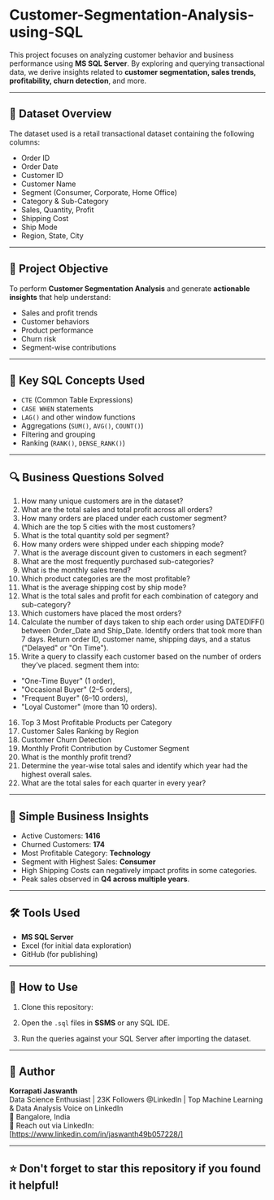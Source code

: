 # Customer-Segmentation-Analysis-using-SQL

This project focuses on analyzing customer behavior and business performance using **MS SQL Server**. By exploring and querying transactional data, we derive insights related to **customer segmentation, sales trends, profitability, churn detection**, and more.

---

## 📁 Dataset Overview

The dataset used is a retail transactional dataset containing the following columns:
- Order ID
- Order Date
- Customer ID
- Customer Name
- Segment (Consumer, Corporate, Home Office)
- Category & Sub-Category
- Sales, Quantity, Profit
- Shipping Cost
- Ship Mode
- Region, State, City

---

## 🎯 Project Objective

To perform **Customer Segmentation Analysis** and generate **actionable insights** that help understand:
- Sales and profit trends
- Customer behaviors
- Product performance
- Churn risk
- Segment-wise contributions

---

## 🧠 Key SQL Concepts Used

- `CTE` (Common Table Expressions)
- `CASE WHEN` statements
- `LAG()` and other window functions
- Aggregations (`SUM()`, `AVG()`, `COUNT()`)
- Filtering and grouping
- Ranking (`RANK()`, `DENSE_RANK()`)

---

## 🔍 Business Questions Solved

1. How many unique customers are in the dataset?
2. What are the total sales and total profit across all orders?
3. How many orders are placed under each customer segment?
4. Which are the top 5 cities with the most customers?
5. What is the total quantity sold per segment?
6. How many orders were shipped under each shipping mode?
7. What is the average discount given to customers in each segment?
8. What are the most frequently purchased sub-categories?
9. What is the monthly sales trend?
10. Which product categories are the most profitable?
11. What is the average shipping cost by ship mode?
12. What is the total sales and profit for each combination of category and sub-category?
13. Which customers have placed the most orders?
14. Calculate the number of days taken to ship each order using DATEDIFF() 
between Order_Date and Ship_Date. Identify orders that took more than 7 days. 
Return order ID, customer name, shipping days, and a status ("Delayed" or "On Time").
15. Write a query to classify each customer based on the number of orders they’ve placed. 
segment them into:
 - "One-Time Buyer" (1 order),
 - "Occasional Buyer" (2–5 orders),
 - "Frequent Buyer" (6–10 orders),
 - "Loyal Customer" (more than 10 orders).
16. Top 3 Most Profitable Products per Category
17. Customer Sales Ranking by Region
18. Customer Churn Detection
19. Monthly Profit Contribution by Customer Segment
20. What is the monthly profit trend?
21. Determine the year-wise total sales and identify which year had the highest overall sales.
22. What are the total sales for each quarter in every year?

---

## 📌 Simple Business Insights

-  Active Customers: **1416**
-  Churned Customers: **174**
-  Most Profitable Category: **Technology**
-  Segment with Highest Sales: **Consumer**
-  High Shipping Costs can negatively impact profits in some categories.
-  Peak sales observed in **Q4 across multiple years**.

---

## 🛠 Tools Used

- **MS SQL Server**
- Excel (for initial data exploration)
- GitHub (for publishing)

---

## 🚀 How to Use

1. Clone this repository:
   
2. Open the `.sql` files in **SSMS** or any SQL IDE.
3. Run the queries against your SQL Server after importing the dataset.

---

## 👤 Author

**Korrapati Jaswanth**  
Data Science Enthusiast | 23K Followers @Linkedln | Top Machine Learning & Data Analysis Voice on LinkedIn  
📍 Bangalore, India  
📧 Reach out via LinkedIn: [https://www.linkedin.com/in/jaswanth49b057228/]

---

## ⭐️ Don't forget to star this repository if you found it helpful!

